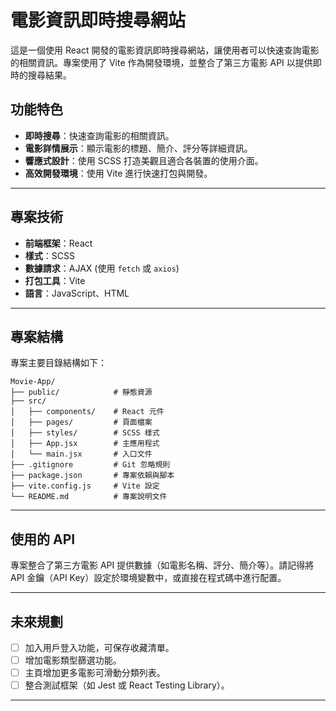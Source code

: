 # 電影資訊即時搜尋網站

這是一個使用 React 開發的電影資訊即時搜尋網站，讓使用者可以快速查詢電影的相關資訊。專案使用了 Vite 作為開發環境，並整合了第三方電影 API 以提供即時的搜尋結果。

## 功能特色

-  **即時搜尋**：快速查詢電影的相關資訊。
-  **電影詳情展示**：顯示電影的標題、簡介、評分等詳細資訊。
-  **響應式設計**：使用 SCSS 打造美觀且適合各裝置的使用介面。
-  **高效開發環境**：使用 Vite 進行快速打包與開發。

---

## 專案技術

- **前端框架**：React
- **樣式**：SCSS
- **數據請求**：AJAX (使用 `fetch` 或 `axios`)
- **打包工具**：Vite
- **語言**：JavaScript、HTML

---

## 專案結構

專案主要目錄結構如下：

```
Movie-App/
├── public/            # 靜態資源
├── src/
│   ├── components/    # React 元件
│   ├── pages/         # 頁面檔案
│   ├── styles/        # SCSS 樣式
│   ├── App.jsx        # 主應用程式
│   └── main.jsx       # 入口文件
├── .gitignore         # Git 忽略規則
├── package.json       # 專案依賴與腳本
├── vite.config.js     # Vite 設定
└── README.md          # 專案說明文件
```

---

## 使用的 API

專案整合了第三方電影 API 提供數據（如電影名稱、評分、簡介等）。請記得將 API 金鑰（API Key）設定於環境變數中，或直接在程式碼中進行配置。

---

## 未來規劃

- [ ] 加入用戶登入功能，可保存收藏清單。
- [ ] 增加電影類型篩選功能。
- [ ] 主頁增加更多電影可滑動分類列表。
- [ ] 整合測試框架（如 Jest 或 React Testing Library）。

---
